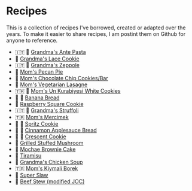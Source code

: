 # Recipes

This is a collection of recipes I've borrowed, created or adapted over the years. To make it easier to share recipes, I am postint them on Github for anyone to reference.

* :it: :green_salad: [Grandma's Ante Pasta](recipes/ante_pasta.md)
* :cookie: [Grandma's Lace Cookie](recipes/lace_cookie.md)
* :it: :doughnut: [Grandma's Zeppole](recipes/zeppole.md)
* :pie: [Mom's Pecan Pie](recipes/peacn_pie.md)
* :cookie: [Mom's Chocolate Chip Cookies/Bar](recipes/chocolate_chip_cookie_bar.md)
* :shallow_pan_of_food: [Mom's Vegetarian Lasagne](recipes/vegetarian_lasagna.md)
* :tr: :cookie: [Mom's Un Kurabiyesi White Cookies](recipes/un_kurabiyesi_white_cookie.md)
* :banana: :bread: [Banana Bread](recipes/banana_bread.md)
* :cookie: [Raspberry Square Cookie](recipes/raspberry_square_cookie.md)
* :it: :honey_pot: [Grandma's Struffoli](recipes/struffoli.md)
* :tr: [Mom's Mercimek](recipes/mercimek.md)
* :christmas_tree: :cookie: [Spritz Cookie](recipes/spritz_cookie.md)
* :apple: :bread: [Cinnamon Applesauce Bread](recipes/cinnamon_applesauce_bread.md)
* :christmas_tree: :cookie: [Crescent Cookie](recipes/crescent_cookie.md)
* :mushroom: [Grilled Stuffed Mushroom](recipes/grilled_stuffed_mushroom.md)
* :cake: [Mochae Brownie Cake](recipes/mocha_brownie_cake.md)
* :custard: [Tiramisu](recipes/tiramisu.md)
* :chicken: [Grandma's Chicken Soup](recipes/chicken_soup.md)
* :tr: [Mom's Kiymali Borek](recipes/kiymali_borek.md)
* :green_salad: [Super Slaw](recipes/super_slaw.md)
* :cow2: [Beef Stew (modified JOC)](recipes/beef_stew.md)
